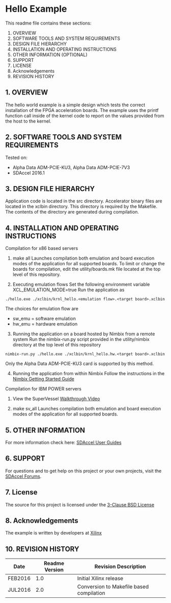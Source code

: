 Hello Example
===============================

This readme file contains these sections:

1. OVERVIEW
2. SOFTWARE TOOLS AND SYSTEM REQUIREMENTS
3. DESIGN FILE HIERARCHY
4. INSTALLATION AND OPERATING INSTRUCTIONS
5. OTHER INFORMATION (OPTIONAL)
6. SUPPORT
7. LICENSE
8. Acknowledgements
9. REVISION HISTORY

## 1. OVERVIEW
The hello world example is a simple design which tests the correct installation of the FPGA acceleration boards.
The example uses the printf function call inside of the kernel code to report on the values provided from the host to the kernel.

## 2. SOFTWARE TOOLS AND SYSTEM REQUIREMENTS
Tested on:
* Alpha Data ADM-PCIE-KU3, Alpha Data ADM-PCIE-7V3
* SDAccel 2016.1

## 3. DESIGN FILE HIERARCHY
Application code is located in the src directory.
Accelerator binary files are located in the xclbin directory. This directory is required by the Makefile. The contents of the directory are generated during compilation.

## 4. INSTALLATION AND OPERATING INSTRUCTIONS
Compilation for x86 based servers

1. make all
Launches compilation both emulation and board execution modes of the application for all supported boards.
To limit or change the boards for compilation, edit the utility/boards.mk file located at the top level of this repository.

2. Executing emulation flows
Set the following environment variable  XCL_EMULATION_MODE=true
Run the application as
```
./hello.exe ./xclbin/krnl_hello.<emulation flow>.<target board>.xclbin
```
The choices for emulation flow are
- sw_emu = software emulation
- hw_emu = hardware emulation

3. Running the application on a board hosted by Nimbix from a remote system
Run the nimbix-run.py script provided in the utility/nimbix directory at the top level of this repository
```
nimbix-run.py ./hello.exe ./xclbin/krnl_hello.hw.<target board>.xclbin
```
Only the Alpha Data ADM-PCIE-KU3 card is supported by this method.

4. Running the application from within Nimbix
Follow the instructions in the [Nimbix Getting Started Guide][]

Compilation for IBM POWER servers
1. View the SuperVessel [Walkthrough Video][]

2. make sv_all
Launches compilation both emulation and board execution modes of the application for all supported boards.

## 5. OTHER INFORMATION

For more information check here:
[SDAccel User Guides][]

## 6. SUPPORT
For questions and to get help on this project or your own projects, visit the [SDAccel Forums][].

## 7. License
The source for this project is licensed under the [3-Clause BSD License][]

## 8. Acknowledgements
The example is written by developers at [Xilinx](http://www.xilinx.com/)

## 10. REVISION HISTORY

Date		|	Readme Version	|	Revision Description
----------------|-----------------------|-------------------------
FEB2016		|	1.0		|	Initial Xilinx release
JUL2016     |   2.0     |   Conversion to Makefile based compilation


[3-Clause BSD License]: LICENSE.md
[SDAccel Forums]: https://forums.xilinx.com/t5/SDAccel/bd-p/SDx
[SDAccel User Guides]: http://www.xilinx.com/support/documentation-navigation/development-tools/software-development/sdaccel.html?resultsTablePreSelect=documenttype:SeeAll#documentation
[Nimbix Getting Started Guide]: http://www.xilinx.com/member/sdaccel_ea_40hr/Getting_Started_with_SDAccel_on_Nimbix_cloud.pdf
[Walkthrough Video]: http://bcove.me/6pp0o482

